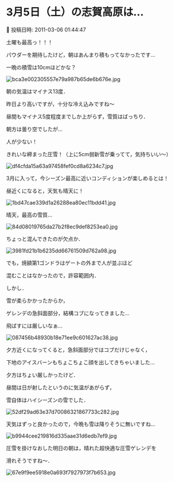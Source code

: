 # 3月5日（土）の志賀高原は…

📅 投稿日時: 2011-03-06 01:44:47

土曜も最高っ！！！





パウダーを期待したけど，朝はあんまり積もってなかったです…


一晩の積雪は10cmほどかな？




![bca3e002305557e79a987b65de6b676e.jpg](images/bca3e002305557e79a987b65de6b676e.jpg)




朝の気温はマイナス13度．


昨日より高いですが，十分な冷え込みですね～


昼間もマイナス5度程度までしか上がらず，雪質はばっちり．





朝方は曇り空でしたが…


人が少ない！


きれいな締まった圧雪！（上に5cm弱新雪が乗ってて，気持ちいい～）




![df4cfda15a63a97458fef0cd8a6234c7.jpg](images/df4cfda15a63a97458fef0cd8a6234c7.jpg)




3月に入って，今シーズン最高に近いコンディションが楽しめるとは！





昼近くになると，天気も晴天に！




![1bd47cae339d1a26288ea80ec11bdd41.jpg](images/1bd47cae339d1a26288ea80ec11bdd41.jpg)







晴天，最高の雪質…




![84d08019765da27b2f8ec9def8253ea0.jpg](images/84d08019765da27b2f8ec9def8253ea0.jpg)







ちょっと混んできたのが欠点か．




![3981fd21b1b6235dd66761509d762a98.jpg](images/3981fd21b1b6235dd66761509d762a98.jpg)







でも，焼額第1ゴンドラはゲートの外まで人が並ぶほど


混むことはなかったので，許容範囲内．





しかし．


雪が柔らかかったからか，


ゲレンデの急斜面部分，結構コブになってきました…


飛ばすには厳しいなぁ…




![087456b48930b18e71ee9c601627ac38.jpg](images/087456b48930b18e71ee9c601627ac38.jpg)







夕方近くになってくると，急斜面部分ではコブだけじゃなく，


下地のアイスバーンもちょこちょこ顔を出してきちゃいました…





夕方はちょい厳しかったけど．


昼間は日が射したというのに気温があがらず，


雪自体はハイシーズンの雪でした．




![52df29ad63e37d70086321867733c282.jpg](images/52df29ad63e37d70086321867733c282.jpg)







天気はずっと良かったので，今晩も雪は降りそうに無いですね…




![b9944cee219816d335aae31d6edb7ef9.jpg](images/b9944cee219816d335aae31d6edb7ef9.jpg)







圧雪を掛けなおした明日の朝は，晴れた超快適な圧雪ゲレンデを


滑れそうですね～．







![67e9f9ee5918e0a693f7927973f7b653.jpg](images/67e9f9ee5918e0a693f7927973f7b653.jpg)

